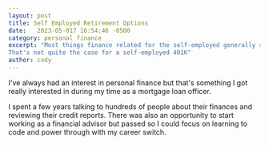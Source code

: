 ```yaml
---
layout: post
title: Self Employed Retirement Options
date:   2023-05-017 16:54:46 -0500
category: personal finance
excerpt: "Most things finance related for the self-employed generally suck.
That's not quite the case for a self-employed 401K"
author: cody
---
```


I've always had an interest in personal finance but that's something I got
really interested in during my time as a mortgage loan officer.

I spent a few years talking to hundreds of people about their finances and
reviewing their credit reports.  There was also an opportunity to start working
as a financial advisor but passed so I could focus on learning to code and power
through with my career switch.
